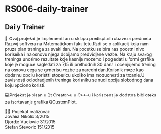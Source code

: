# RS006-daily-trainer
## Daily Trainer

💪 Ovaj projekat je implementiran u sklopu predispitnih obaveza predmeta Razvoj softvera na Matematickom fakultetu.Radi se o aplikaciji koja nam pruza plan treninga za svaki dan. Na pocetku se bira nas pocetni nivo korisnika i na osnovu njega dobijamo predvidjene vezbe. Na kraju svakog treninga unosimo rezultate koje kasnije mozemo i pogledati u formi grafika koje je moguce sagledati za 7,15 ili prethodnih 30 dana i ocenjujemo trening na osnovu cega se generisu vezbe za naredni dan.Korisnik moze kao dodatnu opciju koristiti stopericu ukoliko ima mogucnosti za trcanje.U zavisnosti od odradjenih treninga korisniku se nudi opcija slobodnog dana koju opciono koristi.

💻Projekat je pisan u Qt Creator-u u C++-u i koriscena je dodatna biblioteka za iscrtavanje grafika QCustomPlot.

👨‍🎓 Projekat realizovali:<br />
Jovana Nikolic 3/2015<br />
Djordje Vuckovic 31/2015<br />
Stefan Stevovic 151/2015
